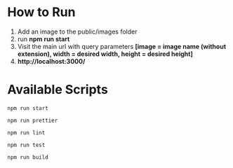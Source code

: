 # How to Run

1. Add an image to the public/images folder
1. run **npm run start**
1. Visit the main url with query parameters **[image = image name (without extension), width = desired width, height = desired height]**
1. **http://localhost:3000/**

# Available Scripts

```
npm run start
```

```
npm run prettier
```

```
npm run lint
```

```
npm run test
```

```
npm run build
```
